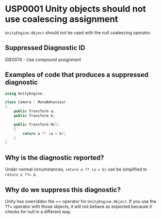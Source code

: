 # USP0001 Unity objects should not use coalescing assignment

`UnityEngine.Object` should not be used with the null coalescing operator.

## Suppressed Diagnostic ID

IDE0074 - Use compound assignment

## Examples of code that produces a suppressed diagnostic
```csharp
using UnityEngine;

class Camera : MonoBehaviour
{
	public Transform a;
	public Transform b;

	public Transform NC()
	{
		return a ?? (a = b);
	}
}
```

## Why is the diagnostic reported?

Under normal circumstances, `return a ?? (a = b)` can be simplified to `return a ??= b`.

## Why do we suppress this diagnostic?

Unity has overridden the == operator for `UnityEngine.Object`. If you use the ??= operator with those objects, it will not behave as expected because it checks for null in a different way.